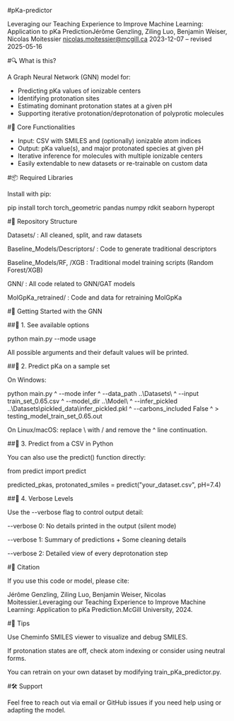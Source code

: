 #pKa-predictor

Leveraging our Teaching Experience to Improve Machine Learning: Application to pKa PredictionJérôme Genzling, Ziling Luo, Benjamin Weiser, Nicolas Moitessier
nicolas.moitessier@mcgill.ca
2023-12-07 – revised 2025-05-16


#🔍 What is this?

A Graph Neural Network (GNN) model for:

- Predicting pKa values of ionizable centers
- Identifying protonation sites
- Estimating dominant protonation states at a given pH
- Supporting iterative protonation/deprotonation of polyprotic molecules

#🧪 Core Functionalities

- Input: CSV with SMILES and (optionally) ionizable atom indices
- Output: pKa value(s), and major protonated species at given pH
- Iterative inference for molecules with multiple ionizable centers
- Easily extendable to new datasets or re-trainable on custom data

#📦 Required Libraries

Install with pip:

pip install torch torch_geometric pandas numpy rdkit seaborn hyperopt

#📁 Repository Structure

Datasets/ : All cleaned, split, and raw datasets

Baseline_Models/Descriptors/ : Code to generate traditional descriptors

Baseline_Models/RF, /XGB : Traditional model training scripts (Random Forest/XGB)

GNN/ : All code related to GNN/GAT models

MolGpKa_retrained/ : Code and data for retraining MolGpKa

#🚀 Getting Started with the GNN

##🔹 1. See available options

python main.py --mode usage

All possible arguments and their default values will be printed.

##🔹 2. Predict pKa on a sample set

On Windows:

python main.py ^
    --mode infer ^
    --data_path ..\Datasets\ ^
    --input train_set_0.65.csv ^
    --model_dir ..\Model\ ^
    --infer_pickled ..\Datasets\pickled_data\infer_pickled.pkl ^
    --carbons_included False ^
    > testing_model_train_set_0.65.out

On Linux/macOS: replace \ with / and remove the ^ line continuation.

##🔹 3. Predict from a CSV in Python

You can also use the predict() function directly:

from predict import predict

predicted_pkas, protonated_smiles = predict("your_dataset.csv", pH=7.4)

##🔹 4. Verbose Levels

Use the --verbose flag to control output detail:

--verbose 0: No details printed in the output (silent mode)

--verbose 1: Summary of predictions + Some cleaning details

--verbose 2: Detailed view of every deprotonation step

#📖 Citation

If you use this code or model, please cite:

Jérôme Genzling, Ziling Luo, Benjamin Weiser, Nicolas Moitessier.Leveraging our Teaching Experience to Improve Machine Learning: Application to pKa Prediction.McGill University, 2024.

#🧠 Tips

Use Cheminfo SMILES viewer to visualize and debug SMILES.

If protonation states are off, check atom indexing or consider using neutral forms.

You can retrain on your own dataset by modifying train_pKa_predictor.py.

#🛠 Support

Feel free to reach out via email or GitHub issues if you need help using or adapting the model.

